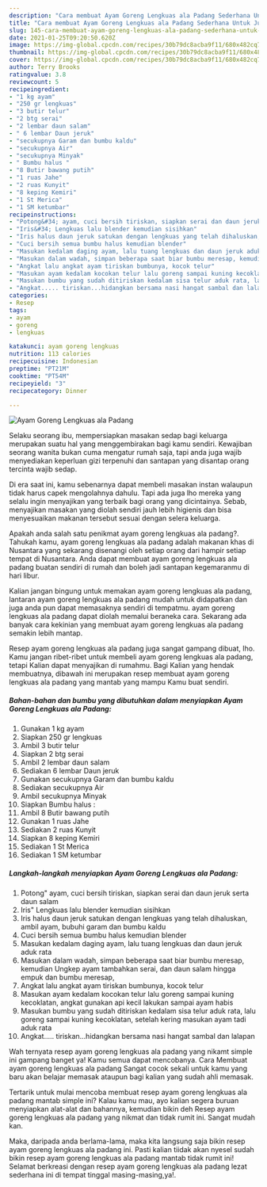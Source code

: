 ```yaml
---
description: "Cara membuat Ayam Goreng Lengkuas ala Padang⁣ Sederhana Untuk Jualan"
title: "Cara membuat Ayam Goreng Lengkuas ala Padang⁣ Sederhana Untuk Jualan"
slug: 145-cara-membuat-ayam-goreng-lengkuas-ala-padang-sederhana-untuk-jualan
date: 2021-01-25T09:20:50.620Z
image: https://img-global.cpcdn.com/recipes/30b79dc8acba9f11/680x482cq70/ayam-goreng-lengkuas-ala-padang⁣-foto-resep-utama.jpg
thumbnail: https://img-global.cpcdn.com/recipes/30b79dc8acba9f11/680x482cq70/ayam-goreng-lengkuas-ala-padang⁣-foto-resep-utama.jpg
cover: https://img-global.cpcdn.com/recipes/30b79dc8acba9f11/680x482cq70/ayam-goreng-lengkuas-ala-padang⁣-foto-resep-utama.jpg
author: Terry Brooks
ratingvalue: 3.8
reviewcount: 5
recipeingredient:
- "1 kg ayam"
- "250 gr lengkuas"
- "3 butir telur"
- "2 btg serai"
- "2 lembar daun salam"
- " 6 lembar Daun jeruk"
- "secukupnya Garam dan bumbu kaldu"
- "secukupnya Air"
- "secukupnya Minyak"
- " Bumbu halus "
- "8 Butir bawang putih"
- "1 ruas Jahe"
- "2 ruas Kunyit"
- "8 keping Kemiri"
- "1 St Merica"
- "1 SM ketumbar"
recipeinstructions:
- "Potong&#34; ayam, cuci bersih tiriskan, siapkan serai dan daun jeruk serta daun salam"
- "Iris&#34; Lengkuas lalu blender kemudian sisihkan"
- "Iris halus daun jeruk satukan dengan lengkuas yang telah dihaluskan, ambil ayam, bubuhi garam dan bumbu kaldu"
- "Cuci bersih semua bumbu halus kemudian blender"
- "Masukan kedalam daging ayam, lalu tuang lengkuas dan daun jeruk aduk rata"
- "Masukan dalam wadah, simpan beberapa saat biar bumbu meresap, kemudian Ungkep ayam tambahkan serai, dan daun salam hingga empuk dan bumbu meresap,"
- "Angkat lalu angkat ayam tiriskan bumbunya, kocok telur"
- "Masukan ayam kedalam kocokan telur lalu goreng sampai kuning kecoklatan, angkat gunakan api kecil lakukan sampai ayam habis"
- "Masukan bumbu yang sudah ditiriskan kedalam sisa telur aduk rata, lalu goreng sampai kuning kecoklatan, setelah kering masukan ayam tadi aduk rata"
- "Angkat..... tiriskan...hidangkan bersama nasi hangat sambal dan lalapan"
categories:
- Resep
tags:
- ayam
- goreng
- lengkuas

katakunci: ayam goreng lengkuas 
nutrition: 113 calories
recipecuisine: Indonesian
preptime: "PT21M"
cooktime: "PT54M"
recipeyield: "3"
recipecategory: Dinner

---
```



![Ayam Goreng Lengkuas ala Padang⁣](https://img-global.cpcdn.com/recipes/30b79dc8acba9f11/680x482cq70/ayam-goreng-lengkuas-ala-padang⁣-foto-resep-utama.jpg)

Selaku seorang ibu, mempersiapkan masakan sedap bagi keluarga merupakan suatu hal yang menggembirakan bagi kamu sendiri. Kewajiban seorang  wanita bukan cuma mengatur rumah saja, tapi anda juga wajib menyediakan keperluan gizi terpenuhi dan santapan yang disantap orang tercinta wajib sedap.

Di era  saat ini, kamu sebenarnya dapat membeli masakan instan walaupun tidak harus capek mengolahnya dahulu. Tapi ada juga lho mereka yang selalu ingin menyajikan yang terbaik bagi orang yang dicintainya. Sebab, menyajikan masakan yang diolah sendiri jauh lebih higienis dan bisa menyesuaikan makanan tersebut sesuai dengan selera keluarga. 



Apakah anda salah satu penikmat ayam goreng lengkuas ala padang⁣?. Tahukah kamu, ayam goreng lengkuas ala padang⁣ adalah makanan khas di Nusantara yang sekarang disenangi oleh setiap orang dari hampir setiap tempat di Nusantara. Anda dapat membuat ayam goreng lengkuas ala padang⁣ buatan sendiri di rumah dan boleh jadi santapan kegemaranmu di hari libur.

Kalian jangan bingung untuk memakan ayam goreng lengkuas ala padang⁣, lantaran ayam goreng lengkuas ala padang⁣ mudah untuk didapatkan dan juga anda pun dapat memasaknya sendiri di tempatmu. ayam goreng lengkuas ala padang⁣ dapat diolah memalui beraneka cara. Sekarang ada banyak cara kekinian yang membuat ayam goreng lengkuas ala padang⁣ semakin lebih mantap.

Resep ayam goreng lengkuas ala padang⁣ juga sangat gampang dibuat, lho. Kamu jangan ribet-ribet untuk membeli ayam goreng lengkuas ala padang⁣, tetapi Kalian dapat menyajikan di rumahmu. Bagi Kalian yang hendak membuatnya, dibawah ini merupakan resep membuat ayam goreng lengkuas ala padang⁣ yang mantab yang mampu Kamu buat sendiri.

<!--inarticleads1-->

##### Bahan-bahan dan bumbu yang dibutuhkan dalam menyiapkan Ayam Goreng Lengkuas ala Padang⁣:

1. Gunakan 1 kg ayam
1. Siapkan 250 gr lengkuas
1. Ambil 3 butir telur⁣
1. Siapkan 2 btg serai⁣
1. Ambil 2 lembar daun salam⁣
1. Sediakan  6 lembar Daun jeruk
1. Gunakan secukupnya Garam dan bumbu kaldu
1. Sediakan secukupnya Air
1. Ambil secukupnya Minyak
1. Siapkan  Bumbu halus :
1. Ambil 8 Butir bawang putih
1. Gunakan 1 ruas Jahe
1. Sediakan 2 ruas Kunyit
1. Siapkan 8 keping Kemiri
1. Sediakan 1 St Merica
1. Sediakan 1 SM ketumbar




<!--inarticleads2-->

##### Langkah-langkah menyiapkan Ayam Goreng Lengkuas ala Padang⁣:

1. Potong&#34; ayam, cuci bersih tiriskan, siapkan serai dan daun jeruk serta daun salam
1. Iris&#34; Lengkuas lalu blender kemudian sisihkan
1. Iris halus daun jeruk satukan dengan lengkuas yang telah dihaluskan, ambil ayam, bubuhi garam dan bumbu kaldu
1. Cuci bersih semua bumbu halus kemudian blender
1. Masukan kedalam daging ayam, lalu tuang lengkuas dan daun jeruk aduk rata
1. Masukan dalam wadah, simpan beberapa saat biar bumbu meresap, kemudian Ungkep ayam tambahkan serai, dan daun salam hingga empuk dan bumbu meresap,
1. Angkat lalu angkat ayam tiriskan bumbunya, kocok telur
1. Masukan ayam kedalam kocokan telur lalu goreng sampai kuning kecoklatan, angkat gunakan api kecil lakukan sampai ayam habis
1. Masukan bumbu yang sudah ditiriskan kedalam sisa telur aduk rata, lalu goreng sampai kuning kecoklatan, setelah kering masukan ayam tadi aduk rata
1. Angkat..... tiriskan...hidangkan bersama nasi hangat sambal dan lalapan




Wah ternyata resep ayam goreng lengkuas ala padang⁣ yang nikamt simple ini gampang banget ya! Kamu semua dapat mencobanya. Cara Membuat ayam goreng lengkuas ala padang⁣ Sangat cocok sekali untuk kamu yang baru akan belajar memasak ataupun bagi kalian yang sudah ahli memasak.

Tertarik untuk mulai mencoba membuat resep ayam goreng lengkuas ala padang⁣ mantab simple ini? Kalau kamu mau, ayo kalian segera buruan menyiapkan alat-alat dan bahannya, kemudian bikin deh Resep ayam goreng lengkuas ala padang⁣ yang nikmat dan tidak rumit ini. Sangat mudah kan. 

Maka, daripada anda berlama-lama, maka kita langsung saja bikin resep ayam goreng lengkuas ala padang⁣ ini. Pasti kalian tiidak akan nyesel sudah bikin resep ayam goreng lengkuas ala padang⁣ mantab tidak rumit ini! Selamat berkreasi dengan resep ayam goreng lengkuas ala padang⁣ lezat sederhana ini di tempat tinggal masing-masing,ya!.


